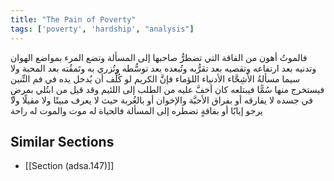 ```yaml
---
title: "The Pain of Poverty"
tags: ['poverty', 'hardship', "analysis"]
---
```


 فالموتُ أهون من الفاقة التي تضطرُّ صاحبها إلى المسألة وتضع المرء بمواضع الهوان وتدنيه بعد ارتفاعه وتقصيه بعد تقرُّبه وتُبعده بعد توسُّطه وتُزري به وتَمقُته بعد المحبة ولا سيما مسألةُ الأشِحَّاء الأدنياء اللؤماء فإنَّ الكريم لو كُلِّف أن يُدخل يده في فم التِّنين فيستخرج منها سُمًّا فيبتلعه كان أخفَّ عليه من الطلب إلى اللئيم وقد قيل من ابتُلي بمرضٍ في جسده لا يفارقه أو بفراق الأحبَّة والإخوان أو بالغُربة حيث لا يعرف مبيتًا ولا مقيلًا ولا يرجو إيابًا أو بفاقةٍ تضطره إلى المسألة فالحياة له موت والموت له راحة

## Similar Sections
- [[Section (adsa.147)]]
